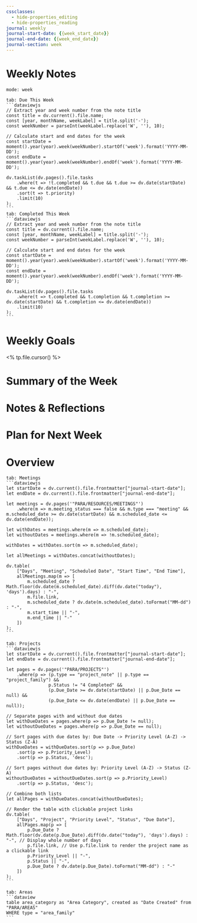 ```yaml
---
cssclasses:
  - hide-properties_editing
  - hide-properties_reading
journal: weekly
journal-start-date: {{week_start_date}}
journal-end-date: {{week_end_date}}
journal-section: week
---
```

# Weekly Notes
```calendar-timeline
mode: week
```
````tabs
tab: Due This Week
```dataviewjs
// Extract year and week number from the note title
const title = dv.current().file.name;
const [year, monthName, weekLabel] = title.split('-');
const weekNumber = parseInt(weekLabel.replace('W', ''), 10);

// Calculate start and end dates for the week
const startDate = moment().year(year).week(weekNumber).startOf('week').format('YYYY-MM-DD');
const endDate = moment().year(year).week(weekNumber).endOf('week').format('YYYY-MM-DD');

dv.taskList(dv.pages().file.tasks
    .where(t => !t.completed && t.due && t.due >= dv.date(startDate) && t.due <= dv.date(endDate))
    .sort(t => t.priority)
    .limit(10)
);
```
tab: Completed This Week
```dataviewjs
// Extract year and week number from the note title
const title = dv.current().file.name;
const [year, monthName, weekLabel] = title.split('-');
const weekNumber = parseInt(weekLabel.replace('W', ''), 10);

// Calculate start and end dates for the week
const startDate = moment().year(year).week(weekNumber).startOf('week').format('YYYY-MM-DD');
const endDate = moment().year(year).week(weekNumber).endOf('week').format('YYYY-MM-DD');

dv.taskList(dv.pages().file.tasks
    .where(t => t.completed && t.completion && t.completion >= dv.date(startDate) && t.completion <= dv.date(endDate))
    .limit(10)
);
```
````
# Weekly Goals
<% tp.file.cursor() %>

# Summary of the Week


# Notes & Reflections

  
# Plan for Next Week


# Overview
````tabs
tab: Meetings
```dataviewjs
let startDate = dv.current().file.frontmatter["journal-start-date"];
let endDate = dv.current().file.frontmatter["journal-end-date"];

let meetings = dv.pages('"PARA/RESOURCES/MEETINGS"')
    .where(m => m.meeting_status === false && m.type === "meeting" && m.scheduled_date >= dv.date(startDate) && m.scheduled_date <= dv.date(endDate));

let withDates = meetings.where(m => m.scheduled_date);
let withoutDates = meetings.where(m => !m.scheduled_date);

withDates = withDates.sort(m => m.scheduled_date);

let allMeetings = withDates.concat(withoutDates);

dv.table(
    ["Days", "Meeting", "Scheduled Date", "Start Time", "End Time"],
    allMeetings.map(m => [
        m.scheduled_date ? Math.floor(dv.date(m.scheduled_date).diff(dv.date("today"), 'days').days) : "-",
        m.file.link,
        m.scheduled_date ? dv.date(m.scheduled_date).toFormat("MM-dd") : "-",
        m.start_time || "-",
        m.end_time || "-"
    ])
);
```

tab: Projects
```dataviewjs
let startDate = dv.current().file.frontmatter["journal-start-date"];
let endDate = dv.current().file.frontmatter["journal-end-date"];

let pages = dv.pages('"PARA/PROJECTS"')
    .where(p => (p.type == "project_note" || p.type == "project_family") && 
                p.Status != "4 Completed" && 
                (p.Due_Date >= dv.date(startDate) || p.Due_Date == null) && 
                (p.Due_Date <= dv.date(endDate) || p.Due_Date == null));

// Separate pages with and without due dates
let withDueDates = pages.where(p => p.Due_Date != null);
let withoutDueDates = pages.where(p => p.Due_Date == null);

// Sort pages with due dates by: Due Date -> Priority Level (A-Z) -> Status (Z-A)
withDueDates = withDueDates.sort(p => p.Due_Date)
    .sort(p => p.Priority_Level)
    .sort(p => p.Status, 'desc');

// Sort pages without due dates by: Priority Level (A-Z) -> Status (Z-A)
withoutDueDates = withoutDueDates.sort(p => p.Priority_Level)
    .sort(p => p.Status, 'desc');

// Combine both lists
let allPages = withDueDates.concat(withoutDueDates);

// Render the table with clickable project links
dv.table(
    ["Days", "Project", "Priority Level", "Status", "Due Date"],
    allPages.map(p => [
        p.Due_Date ? Math.floor(dv.date(p.Due_Date).diff(dv.date("today"), 'days').days) : "-", // Display whole number of days
        p.file.link, // Use p.file.link to render the project name as a clickable link
        p.Priority_Level || "-",
        p.Status || "-",
        p.Due_Date ? dv.date(p.Due_Date).toFormat("MM-dd") : "-"
    ])
);
```

tab: Areas
```dataview
table area_category as "Area Category", created as "Date Created" from "PARA/AREAS"
WHERE type = "area_family"
```
````